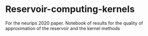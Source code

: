# Reservoir-computing-kernels

For the neurips 2020 paper. 
Notebook of results for the quality of approximation of the reservoir and the kernel methods

